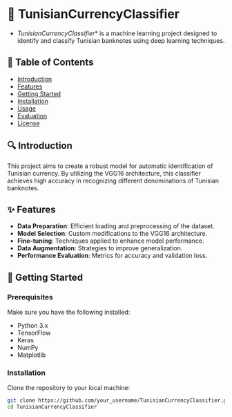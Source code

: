 # 🏦 TunisianCurrencyClassifier

* *TunisianCurrencyClassifier** is a machine learning project designed to identify and classify Tunisian banknotes using deep learning techniques.

## 📂 Table of Contents
- [Introduction](#-introduction)
- [Features](#-features)
- [Getting Started](#-getting-started)
- [Installation](#-installation)
- [Usage](#-usage)
- [Evaluation](#-evaluation)
- [License](#-license)

## 🔍 Introduction
This project aims to create a robust model for automatic identification of Tunisian currency. By utilizing the VGG16 architecture, this classifier achieves high accuracy in recognizing different denominations of Tunisian banknotes.

## ✨ Features
- **Data Preparation**: Efficient loading and preprocessing of the dataset.
- **Model Selection**: Custom modifications to the VGG16 architecture.
- **Fine-tuning**: Techniques applied to enhance model performance.
- **Data Augmentation**: Strategies to improve generalization.
- **Performance Evaluation**: Metrics for accuracy and validation loss.

## 🚀 Getting Started

### Prerequisites
Make sure you have the following installed:
- Python 3.x
- TensorFlow
- Keras
- NumPy
- Matplotlib

### Installation
Clone the repository to your local machine:
```bash
git clone https://github.com/your_username/TunisianCurrencyClassifier.git
cd TunisianCurrencyClassifier
